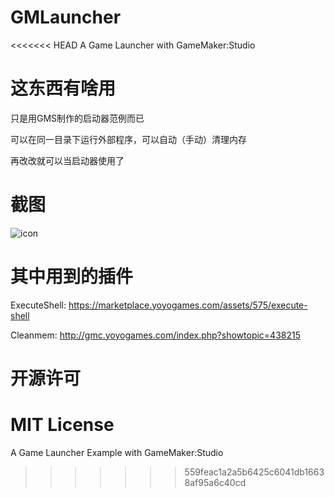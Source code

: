 # GMLauncher
<<<<<<< HEAD
A Game Launcher with GameMaker:Studio

# 这东西有啥用

只是用GMS制作的启动器范例而已

可以在同一目录下运行外部程序，可以自动（手动）清理内存

再改改就可以当启动器使用了

# 截图

![icon](http://pic.yupoo.com/liaronce/FL9VMrwL/pGrAY.png)

# 其中用到的插件
ExecuteShell: https://marketplace.yoyogames.com/assets/575/execute-shell

Cleanmem:
http://gmc.yoyogames.com/index.php?showtopic=438215

# 开源许可

MIT License
=======
A Game Launcher Example with GameMaker:Studio
>>>>>>> 559feac1a2a5b6425c6041db16638af95a6c40cd

